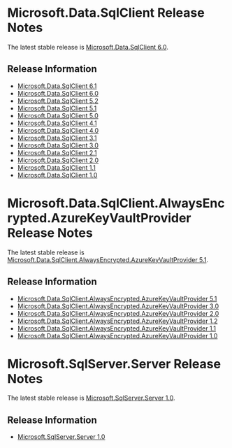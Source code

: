 # Microsoft.Data.SqlClient Release Notes

The latest stable release is [Microsoft.Data.SqlClient 6.0](6.0).

## Release Information

- [Microsoft.Data.SqlClient 6.1](6.1)
- [Microsoft.Data.SqlClient 6.0](6.0)
- [Microsoft.Data.SqlClient 5.2](5.2)
- [Microsoft.Data.SqlClient 5.1](5.1)
- [Microsoft.Data.SqlClient 5.0](5.0)
- [Microsoft.Data.SqlClient 4.1](4.1)
- [Microsoft.Data.SqlClient 4.0](4.0)
- [Microsoft.Data.SqlClient 3.1](3.1)
- [Microsoft.Data.SqlClient 3.0](3.0)
- [Microsoft.Data.SqlClient 2.1](2.1)
- [Microsoft.Data.SqlClient 2.0](2.0)
- [Microsoft.Data.SqlClient 1.1](1.1)
- [Microsoft.Data.SqlClient 1.0](1.0)

# Microsoft.Data.SqlClient.AlwaysEncrypted.AzureKeyVaultProvider Release Notes

The latest stable release is [Microsoft.Data.SqlClient.AlwaysEncrypted.AzureKeyVaultProvider 5.1](add-ons/AzureKeyVaultProvider/5.1).

## Release Information

- [Microsoft.Data.SqlClient.AlwaysEncrypted.AzureKeyVaultProvider 5.1](add-ons/AzureKeyVaultProvider/5.1)
- [Microsoft.Data.SqlClient.AlwaysEncrypted.AzureKeyVaultProvider 3.0](add-ons/AzureKeyVaultProvider/3.0)
- [Microsoft.Data.SqlClient.AlwaysEncrypted.AzureKeyVaultProvider 2.0](add-ons/AzureKeyVaultProvider/2.0)
- [Microsoft.Data.SqlClient.AlwaysEncrypted.AzureKeyVaultProvider 1.2](add-ons/AzureKeyVaultProvider/1.2)
- [Microsoft.Data.SqlClient.AlwaysEncrypted.AzureKeyVaultProvider 1.1](add-ons/AzureKeyVaultProvider/1.1)
- [Microsoft.Data.SqlClient.AlwaysEncrypted.AzureKeyVaultProvider 1.0](add-ons/AzureKeyVaultProvider/1.0)

# Microsoft.SqlServer.Server Release Notes

The latest stable release is [Microsoft.SqlServer.Server 1.0](MSqlServerServer/1.0).

## Release Information

- [Microsoft.SqlServer.Server 1.0](MSqlServerServer/1.0)
